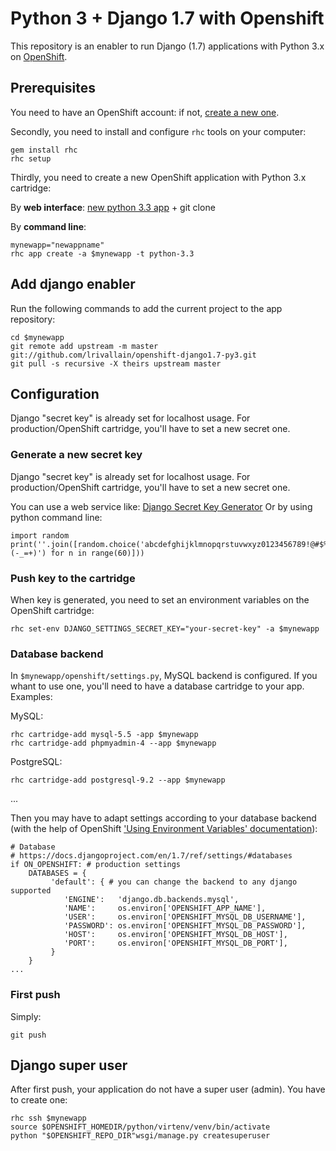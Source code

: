 Python 3 + Django 1.7 with Openshift
====================================

This repository is an enabler to run Django (1.7) applications with Python 3.x on [OpenShift](https://openshift.redhat.com/).

Prerequisites
-------------

You need to have an OpenShift account: if not, [create a new one](https://www.openshift.com/app/account/new).

Secondly, you need to install and configure `rhc` tools on your computer:

    gem install rhc
    rhc setup

Thirdly, you need to create a new OpenShift application with Python 3.x cartridge: 

By **web interface**: [new python 3.3 app](https://openshift.redhat.com/app/console/application_type/cart!python-3.3) + git clone

By **command line**:

    mynewapp="newappname"
    rhc app create -a $mynewapp -t python-3.3

Add django enabler
------------------

Run the following commands to add the current project to the app repository:

    cd $mynewapp
    git remote add upstream -m master git://github.com/lrivallain/openshift-django1.7-py3.git
    git pull -s recursive -X theirs upstream master

Configuration
-------------

Django "secret key" is already set for localhost usage. For production/OpenShift cartridge, you'll have to set a new secret one.

### Generate a new secret key

Django "secret key" is already set for localhost usage. For production/OpenShift cartridge, you'll have to set a new secret one.

You can use a web service like: [Django Secret Key Generator](http://www.miniwebtool.com/django-secret-key-generator/)
Or by using python command line:  

    import random
    print(''.join([random.choice('abcdefghijklmnopqrstuvwxyz0123456789!@#$%^&*(-_=+)') for n in range(60)]))

### Push key to the cartridge

When key is generated, you need to set an environment variables on the OpenShift cartridge:

    rhc set-env DJANGO_SETTINGS_SECRET_KEY="your-secret-key" -a $mynewapp

### Database backend

In `$mynewapp/openshift/settings.py`, MySQL backend is configured. If you whant to use one, you'll need to have a database cartridge to your app. Examples:

MySQL:

    rhc cartridge-add mysql-5.5 -app $mynewapp
    rhc cartridge-add phpmyadmin-4 --app $mynewapp

PostgreSQL:

    rhc cartridge-add postgresql-9.2 --app $mynewapp

...

Then you may have to adapt settings according to your database backend (with the help of OpenShift ['Using Environment Variables' documentation](https://developers.openshift.com/en/managing-environment-variables.html)):

```
# Database
# https://docs.djangoproject.com/en/1.7/ref/settings/#databases
if ON_OPENSHIFT: # production settings
    DATABASES = {
         'default': { # you can change the backend to any django supported
            'ENGINE':   'django.db.backends.mysql',
            'NAME':     os.environ['OPENSHIFT_APP_NAME'],
            'USER':     os.environ['OPENSHIFT_MYSQL_DB_USERNAME'],
            'PASSWORD': os.environ['OPENSHIFT_MYSQL_DB_PASSWORD'],
            'HOST':     os.environ['OPENSHIFT_MYSQL_DB_HOST'],
            'PORT':     os.environ['OPENSHIFT_MYSQL_DB_PORT'],
         }
    }
...
```

### First push
Simply:

    git push

Django super user
-----------------
After first push, your application do not have a super user (admin). You have to create one:

    rhc ssh $mynewapp
    source $OPENSHIFT_HOMEDIR/python/virtenv/venv/bin/activate
    python "$OPENSHIFT_REPO_DIR"wsgi/manage.py createsuperuser

